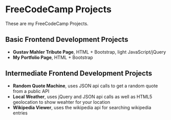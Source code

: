 # FreeCodeCamp Projects
These are my FreeCodeCamp Projects.

## Basic Frontend Development Projects
* **Gustav Mahler Tribute Page**, HTML + Bootstrap, light JavaScript/jQuery
* **My Portfolio Page**, HTML + Bootstrap

## Intermediate Frontend Development Projects
* **Random Quote Machine**, uses JSON api calls to get a random quote from a public API
* **Local Weather**, uses jQuery and JSON api calls as well as HTML5 geolocation to show weahter for your location
* **Wikipedia Viewer**, uses the wikipedia api for searching wikipedia entries
